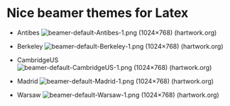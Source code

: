 # Nice beamer themes for Latex

- Antibes ![beamer-default-Antibes-1.png (1024×768) (hartwork.org)](https://hartwork.org/beamer-theme-matrix/all/beamer-default-Antibes-1.png)

- Berkeley ![beamer-default-Berkeley-1.png (1024×768) (hartwork.org)](https://hartwork.org/beamer-theme-matrix/all/beamer-default-Berkeley-1.png)

- CambridgeUS ![beamer-default-CambridgeUS-1.png (1024×768) (hartwork.org)](https://hartwork.org/beamer-theme-matrix/all/beamer-default-CambridgeUS-1.png)

- Madrid ![beamer-default-Madrid-1.png (1024×768) (hartwork.org)](https://hartwork.org/beamer-theme-matrix/all/beamer-default-Madrid-1.png)

- Warsaw ![beamer-default-Warsaw-1.png (1024×768) (hartwork.org)](https://hartwork.org/beamer-theme-matrix/all/beamer-default-Warsaw-1.png)